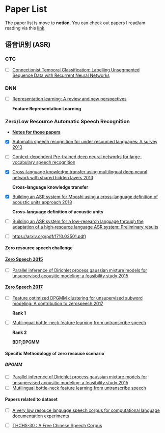 # Paper List

The paper list is move to **notion**. You can check out papers I read/am reading via this [link](https://www.notion.so/karenmars/Reading-List-274c5edf3b404e38b5ec544d3f93817f).

## 语音识别 (ASR)

 ### CTC

- [ ] [Connectionist Temporal Classification: Labelling Unsegmented Sequence Data with Recurrent Neural Networks](<https://www.cs.toronto.edu/~graves/icml_2006.pdf>)

### DNN

- [ ] [Representation learning: A review and new perspectives](<https://arxiv.org/abs/1206.5538>)

  **Feature Representation Learning** 

### Zero/Low Resource Automatic Speech Recognition

- [**Notes for those papers**](https://hackmd.io/Gt5qkoVeTj-39Xn-bwYK5w?edit) 

- [x] [Automatic speech recognition for under resourced languages: A survey 2013]( https://www.sciencedirect.com/science/article/pii/S0167639313000988)

- [ ] [Context-dependent Pre-trained deep neural networks for large-vocabulary speech recognition](https://www.microsoft.com/en-us/research/wp-content/uploads/2016/02/dbn4lvcsr-transaslp.pdf)

- [x] [Cross-language knowledge transfer using multilingual deep neural network with shared hidden layers 2013](https://www.microsoft.com/en-us/research/wp-content/uploads/2016/02/DNN-MultiLingual-ICASSP2013.pdf)

  **Cross-language knowledge transfer**

- [x] [Building an ASR system for Mboshi using a cross-language definition of acoustic units approach 2018](http://odettescharenborg.ruhosting.nl/wp-content/uploads/2015/02/mboshi_revised.pdf)

  **Cross-language definition of acoustic units**

- [ ] [Building an ASR system for a low-research language through the adaptation of a high-resource language ASR system: Preliminary results](https://www.semanticscholar.org/paper/Building-an-ASR-System-for-a-Low-research-Language-Scharenborg-Ciannella/d04806f26584b923105c731e2e6f63b433dd96ea)

- [ ] https://arxiv.org/pdf/1710.03501.pdf)

#### Zero resource speech challenge

#### [Zero Speech 2015](https://zerospeech.com/2015/track_1.html#track1-2015)

- [ ] [Parallel inference of Dirichlet process gaussian mixture models for unsupervised acousitic modeling: a feasibility study 2015](https://www.semanticscholar.org/paper/Parallel-inference-of-dirichlet-process-Gaussian-a-Chen-Leung/6d2da2de9b8ffd78d2033f3f112015d261424470)

#### [Zero Speech 2017](https://zerospeech.com/2017/)

- [ ] [Feature optimized DPGMM clustering for unsupervised subword modeling: A contribution to zerospeech 2017](https://ieeexplore.ieee.org/document/8269011)

  **Rank 1**

- [ ] [Mutilingual bottle-neck feature learning from untranscribe speech](https://ieeexplore.ieee.org/document/8269009)

  **Rank 2**

  **BDF;DPGMM**

#### Specific Methodology of zero resouce scenario 

##### DPGMM

- [ ] [Parallel inference of Dirichlet process gaussian mixture models for unsupervised acousitic modeling: a feasibility study 2015](https://www.semanticscholar.org/paper/Parallel-inference-of-dirichlet-process-Gaussian-a-Chen-Leung/6d2da2de9b8ffd78d2033f3f112015d261424470)
- [ ] [Mutilingual bottle-neck feature learning from untranscribe speech](https://ieeexplore.ieee.org/document/8269009)

#### Papers related to dataset 

- [ ] [A very low resouce language speech corpus for computational language documentation experiments](https://arxiv.org/abs/1710.03501)

- [ ] [THCHS-30 : A Free Chinese Speech Corpus](<https://arxiv.org/abs/1512.01882>)
